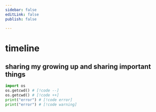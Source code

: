 ```yaml
---
sidebar: false
editLink: false
publish: false

---
```


# timeline

## sharing my growing up and sharing important things

```python
import os
os.getcwd() # [!code --]
os.getcwd() # [!code ++]
print("error") # [!code error]
print("error") # [!code warning]

```

